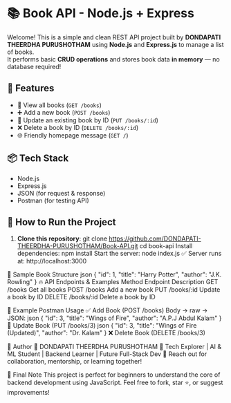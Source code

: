 # 📚 Book API - Node.js + Express

Welcome! This is a simple and clean REST API project built by **DONDAPATI THEERDHA PURUSHOTHAM** using **Node.js** and **Express.js** to manage a list of books.  
It performs basic **CRUD operations** and stores book data **in memory** — no database required!

## 🚀 Features

- 📖 View all books (`GET /books`)
- ➕ Add a new book (`POST /books`)
- 🔁 Update an existing book by ID (`PUT /books/:id`)
- ❌ Delete a book by ID (`DELETE /books/:id`)
- 🌐 Friendly homepage message (`GET /`)

## 📦 Tech Stack

- Node.js
- Express.js
- JSON (for request & response)
- Postman (for testing API)

## 🧪 How to Run the Project

1. **Clone this repository**:
   git clone https://github.com/DONDAPATI-THEERDHA-PURUSHOTHAM/Book-API.git
   cd book-api
Install dependencies:
npm install
Start the server:
node index.js
✅ Server runs at:
http://localhost:3000

🔄 Sample Book Structure
json
{
  "id": 1,
  "title": "Harry Potter",
  "author": "J.K. Rowling"
}
🔥 API Endpoints & Examples
Method	Endpoint	Description
GET	/books	Get all books
POST	/books	Add a new book
PUT	/books/:id	Update a book by ID
DELETE	/books/:id	Delete a book by ID

📮 Example Postman Usage
✅ Add Book (POST /books)
Body → raw → JSON:
json
{
  "id": 3,
  "title": "Wings of Fire",
  "author": "A.P.J Abdul Kalam"
}
🔁 Update Book (PUT /books/3)
json
{
  "id": 3,
  "title": "Wings of Fire (Updated)",
  "author": "Dr. Kalam"
}
❌ Delete Book (DELETE /books/3)

🧔 Author
👑 DONDAPATI THEERDHA PURUSHOTHAM
🎯 Tech Explorer | AI & ML Student | Backend Learner | Future Full-Stack Dev
💬 Reach out for collaboration, mentorship, or learning together!

🏁 Final Note
This project is perfect for beginners to understand the core of backend development using JavaScript.
Feel free to fork, star ⭐, or suggest improvements!









